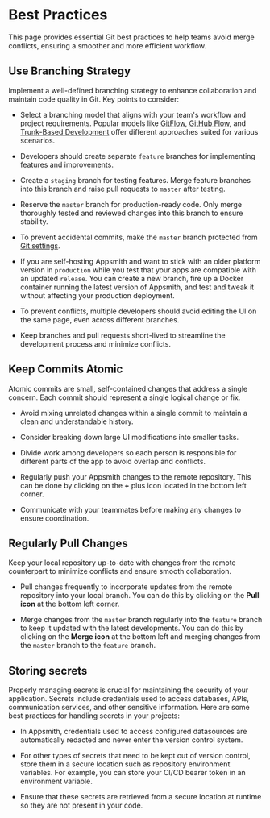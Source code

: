 # Best Practices


This page provides essential Git best practices to help teams avoid merge conflicts, ensuring a smoother and more efficient workflow.


## Use Branching Strategy

Implement a well-defined branching strategy to enhance collaboration and maintain code quality in Git. Key points to consider:

 <ZoomImage
        src="/img/gitflow.webp"
        alt=""
        caption=""
        lazyLoad="true"
/>


- Select a branching model that aligns with your team's workflow and project requirements. Popular models like [GitFlow](https://www.atlassian.com/git/tutorials/comparing-workflows/gitflow-workflow), [GitHub Flow](https://docs.github.com/en/get-started/using-github/github-flow), and [Trunk-Based Development](https://www.atlassian.com/continuous-delivery/continuous-integration/trunk-based-development) offer different approaches suited for various scenarios. 

- Developers should create separate `feature` branches for implementing features and improvements.

- Create a `staging` branch for testing features. Merge feature branches into this branch and raise pull requests to `master` after testing.

- Reserve the `master` branch for production-ready code. Only merge thoroughly tested and reviewed changes into this branch to ensure stability.

- To prevent accidental commits, make the `master` branch protected from [Git settings](/advanced-concepts/version-control-with-git/reference/git-settings).

- If you are self-hosting Appsmith and want to stick with an older platform version in `production` while you test that your apps are compatible with an updated `release`. You can create a new branch, fire up a Docker container running the latest version of Appsmith, and test and tweak it without affecting your production deployment.

- To prevent conflicts, multiple developers should avoid editing the UI on the same page, even across different branches.

- Keep branches and pull requests short-lived to streamline the development process and minimize conflicts.







## Keep Commits Atomic

Atomic commits are small, self-contained changes that address a single concern. Each commit should represent a single logical change or fix. 

- Avoid mixing unrelated changes within a single commit to maintain a clean and understandable history. 

- Consider breaking down large UI modifications into smaller tasks.

- Divide work among developers so each person is responsible for different parts of the app to avoid overlap and conflicts.

- Regularly push your Appsmith changes to the remote repository. This can be done by clicking on the **+** plus icon located in the bottom left corner. 

- Communicate with your teammates before making any changes to ensure coordination.




## Regularly Pull Changes

Keep your local repository up-to-date with changes from the remote counterpart to minimize conflicts and ensure smooth collaboration.


- Pull changes frequently to incorporate updates from the remote repository into your local branch. You can do this by clicking on the **Pull icon** at the bottom left corner.

- Merge changes from the `master` branch regularly into the `feature` branch to keep it updated with the latest developments. You can do this by clicking on the **Merge icon** at the bottom left and merging changes from the `master` branch to the `feature` branch.

## Storing secrets

Properly managing secrets is crucial for maintaining the security of your application. Secrets include credentials used to access databases, APIs, communication services, and other sensitive information. Here are some best practices for handling secrets in your projects:

- In Appsmith, credentials used to access configured datasources are automatically redacted and never enter the version control system.

- For other types of secrets that need to be kept out of version control, store them in a secure location such as repository environment variables. For example, you can store your CI/CD bearer token in an environment variable.

- Ensure that these secrets are retrieved from a secure location at runtime so they are not present in your code.







